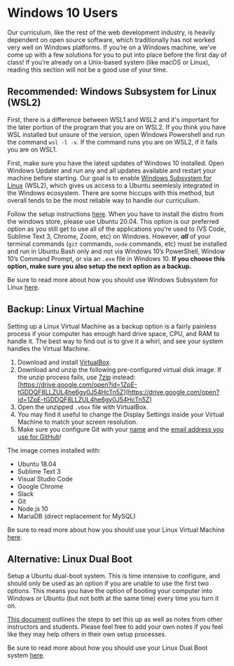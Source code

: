 # Windows 10 Users

Our curriculum, like the rest of the web development industry, is heavily dependent on open source software, which traditionally has not worked very well on Windows platforms. If you’re on a Windows machine, we’ve come up with a few solutions for you to put into place before the first day of class! If you’re already on a Unix-based system \(like macOS or Linux\), reading this section will not be a good use of your time.

## Recommended: Windows Subsystem for Linux (WSL2)

First, there is a difference between WSL1 and WSL2 and it's important for the later portion of the program that you are on WSL2. If you think you have WSL installed but unsure of the version, open Windows Powershell and run the command `wsl -l -v`. If the command runs you are on WSL2, if it fails you are on WSL1. 

First, make sure you have the latest updates of Windows 10 installed. Open Windows Updater and run any and all updates available and restart your machine before starting. Our goal is to enable [Windows Subsystem for Linux](https://docs.microsoft.com/en-us/windows/wsl/compare-versions#whats-new-in-wsl-2) \(WSL2\), which gives us access to a Ubuntu seemlesly integrated in the Windows ecosystem. There are some hiccups with this method, but overall tends to be the most reliable way to handle our curriculium. 

Follow the setup instructions [here](https://docs.microsoft.com/en-us/windows/wsl/install-win10). When you have to install the distro from the windows store, please use Ubuntu 20.04. This option is our preferred option as you still get to use all of the applications you’re used to \(VS Code, Sublime Text 3, Chrome, Zoom, etc\) on Windows. However, _**all**_ of your terminal commands \(`git` commands, `node` commands, etc\) must be installed and run in Ubuntu Bash only and not via Windows 10’s PowerShell, Window 10’s Command Prompt, or via an `.exe` file in Windows 10. **If you choose this option, make sure you also setup the next option as a backup.**

Be sure to read more about how you should use Windows Subsystem for Linux [here](windows-subsystem-for-linux.md).

## Backup: Linux Virtual Machine

Setting up a Linux Virtual Machine as a backup option is a fairly painless process if your computer has enough hard drive space, CPU, and RAM to handle it. The best way to find out is to give it a whirl, and see your system handles the Virtual Machine.

1. Download and install [VirtualBox](https://www.virtualbox.org/wiki/Downloads).
2. Download and unzip the following pre-configured virtual disk image. If the unzip process fails, use [7zip](https://www.7-zip.org/) instead: [https://drive.google.com/open?id=1ZpE-tGDDQF8LLZUL4he6gy0J54HcTn5Z](https://drive.google.com/open?id=1ZpE-tGDDQF8LLZUL4he6gy0J54HcTn5Z)
3. Open the unzipped `.vbox` file with VirtualBox.
4. You may find it useful to change the Display Settings inside your Virtual Machine to match your screen resolution.
5. Make sure you configure Git with your [name](https://help.github.com/articles/setting-your-username-in-git/) and the [email address you use for GitHub](https://help.github.com/articles/setting-your-commit-email-address-in-git/)!

The image comes installed with:

* Ubuntu 18.04
* Sublime Text 3
* Visual Studio Code
* Google Chrome
* Slack
* Git
* Node.js 10
* MariaDB \(direct replacement for MySQL\)

Be sure to read more about how you should use your Linux Virtual Machine [here](linux-virtual-machine.md).

## Alternative: Linux Dual Boot

Setup a Ubuntu dual-boot system. This is time intensive to configure, and should only be used as an option if you are unable to use the first two options. This means you have the option of booting your computer into Windows or Ubuntu \(but not both at the same time\) every time you turn it on.

[This document](https://docs.google.com/document/d/1jTk-tu1IeuztgLze8PFx5vRPVV-rwH8YqCC8hFT0VAM/) outlines the steps to set this up as well as notes from other instructors and students. Please feel free to add your own notes if you feel like they may help others in their own setup processes.

Be sure to read more about how you should use your Linux Dual Boot system [here](linux-dual-boot.md).

